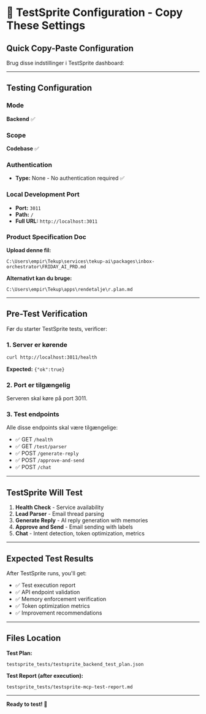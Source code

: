 # 🎯 TestSprite Configuration - Copy These Settings

## Quick Copy-Paste Configuration

Brug disse indstillinger i TestSprite dashboard:

---

## Testing Configuration

### Mode
**Backend** ✅

### Scope  
**Codebase** ✅

### Authentication
- **Type:** None - No authentication required ✅

### Local Development Port
- **Port:** `3011`
- **Path:** `/`
- **Full URL:** `http://localhost:3011`

### Product Specification Doc
**Upload denne fil:**
```
C:\Users\empir\Tekup\services\tekup-ai\packages\inbox-orchestrator\FRIDAY_AI_PRD.md
```

**Alternativt kan du bruge:**
```
C:\Users\empir\Tekup\apps\rendetalje\r.plan.md
```

---

## Pre-Test Verification

Før du starter TestSprite tests, verificer:

### 1. Server er kørende
```bash
curl http://localhost:3011/health
```
**Expected:** `{"ok":true}`

### 2. Port er tilgængelig
Serveren skal køre på port 3011.

### 3. Test endpoints
Alle disse endpoints skal være tilgængelige:
- ✅ GET `/health`
- ✅ GET `/test/parser`
- ✅ POST `/generate-reply`
- ✅ POST `/approve-and-send`
- ✅ POST `/chat`

---

## TestSprite Will Test

1. **Health Check** - Service availability
2. **Lead Parser** - Email thread parsing
3. **Generate Reply** - AI reply generation with memories
4. **Approve and Send** - Email sending with labels
5. **Chat** - Intent detection, token optimization, metrics

---

## Expected Test Results

After TestSprite runs, you'll get:
- ✅ Test execution report
- ✅ API endpoint validation
- ✅ Memory enforcement verification
- ✅ Token optimization metrics
- ✅ Improvement recommendations

---

## Files Location

**Test Plan:**
```
testsprite_tests/testsprite_backend_test_plan.json
```

**Test Report (after execution):**
```
testsprite_tests/testsprite-mcp-test-report.md
```

---

**Ready to test! 🚀**


